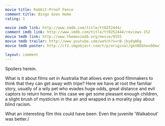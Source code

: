 ```yaml
---
movie title: Rabbit-Proof Fence
comment title: Bingo Goes Home
rating: 1

movie imdb link: http://www.imdb.com/title/tt0252444/
comment imdb link: http://www.imdb.com/title/tt0252444/reviews-152
movie tmdb link: http://www.themoviedb.org/movie/9555
movie tmdb trailer: http://www.youtube.com/watch?v=rB-jkydqADg
movie tmdb poster: http://cf2.imgobject.com/t/p/original/gbV0Ebhex0OewTdyS2DoQeGh819.jpg

layout: comment
---
```


Spoilers herein.

What is it about films set in Australia that allows even good filmmakers to think that they can  get away with tripe? Here we have at root the familiar story, usually of a wily pet who evades  huge odds, great distance and evil captors to return home. In this case we get some pleasant  enough children, a slight brush of mysticism in the air and wrapped in a morality play about  blind racism.

What an interesting film this could have been. Even the juvenile 'Walkabout' was better./